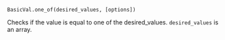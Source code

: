 ```BasicVal.one_of(desired_values, [options])```

Checks if the value is equal to one of the desired_values. ```desired_values``` is an array.